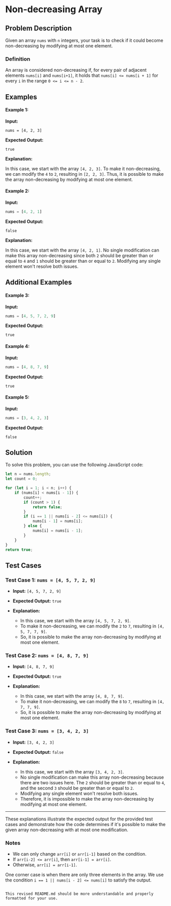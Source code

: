 
# Non-decreasing Array

## Problem Description

Given an array `nums` with `n` integers, your task is to check if it could become non-decreasing by modifying at most one element.

### Definition

An array is considered non-decreasing if, for every pair of adjacent elements `nums[i]` and `nums[i+1]`, it holds that `nums[i] <= nums[i + 1]` for every `i` in the range `0 <= i <= n - 2`.

## Examples

#### Example 1:

**Input:**

```
nums = [4, 2, 3]
```

**Expected Output:**

```
true
```

**Explanation:**

In this case, we start with the array `[4, 2, 3]`. To make it non-decreasing, we can modify the `4` to `2`, resulting in `[2, 2, 3]`. Thus, it is possible to make the array non-decreasing by modifying at most one element.

#### Example 2:

**Input:**

```javascript
nums = [4, 2, 1]
```

**Expected Output:**

```
false
```

**Explanation:**

In this case, we start with the array `[4, 2, 1]`. No single modification can make this array non-decreasing since both `2` should be greater than or equal to `4` and `1` should be greater than or equal to `2`. Modifying any single element won't resolve both issues.

## Additional Examples

#### Example 3:

**Input:**

```javascript
nums = [4, 5, 7, 2, 9]
```

**Expected Output:**

```
true
```

#### Example 4:

**Input:**

```javascript
nums = [4, 8, 7, 9]
```

**Expected Output:**

```
true
```

#### Example 5:

**Input:**

```javascript
nums = [3, 4, 2, 3]
```

**Expected Output:**

```
false
```

## Solution

To solve this problem, you can use the following JavaScript code:

```javascript
let n = nums.length;
let count = 0;

for (let i = 1; i < n; i++) {
    if (nums[i] < nums[i - 1]) {
        count++;
        if (count > 1) {
            return false;
        }
        if (i == 1 || nums[i - 2] <= nums[i]) {
            nums[i - 1] = nums[i];
        } else {
            nums[i] = nums[i - 1];
        }
    }
}
return true;
```

## Test Cases

### Test Case 1: `nums = [4, 5, 7, 2, 9]`

- **Input:** `[4, 5, 7, 2, 9]`
- **Expected Output:** `true`
- **Explanation:**

    - In this case, we start with the array `[4, 5, 7, 2, 9]`.
    - To make it non-decreasing, we can modify the `2` to `7`, resulting in `[4, 5, 7, 7, 9]`.
    - So, it is possible to make the array non-decreasing by modifying at most one element.

### Test Case 2: `nums = [4, 8, 7, 9]`

- **Input:** `[4, 8, 7, 9]`
- **Expected Output:** `true`
- **Explanation:**

    - In this case, we start with the array `[4, 8, 7, 9]`.
    - To make it non-decreasing, we can modify the `8` to `7`, resulting in `[4, 7, 7, 9]`.
    - So, it is possible to make the array non-decreasing by modifying at most one element.

### Test Case 3: `nums = [3, 4, 2, 3]`

- **Input:** `[3, 4, 2, 3]`
- **Expected Output:** `false`
- **Explanation:**

    - In this case, we start with the array `[3, 4, 2, 3]`.
    - No single modification can make this array non-decreasing because there are two issues here. The `2` should be greater than or equal to `4`, and the second `3` should be greater than or equal to `2`.
    - Modifying any single element won't resolve both issues.
    - Therefore, it is impossible to make the array non-decreasing by modifying at most one element.

---

These explanations illustrate the expected output for the provided test cases and demonstrate how the code determines if it's possible to make the given array non-decreasing with at most one modification.

### Notes

- We can only change `arr[i]` or `arr[i-1]` based on the condition.
- If `arr[i-2] <= arr[i]`, then `arr[i-1] = arr[i]`.
- Otherwise, `arr[i] = arr[i-1]`.

One corner case is when there are only three elements in the array. We use the condition `i == 1 || nums[i - 2] <= nums[i]` to satisfy the output.
```

This revised README.md should be more understandable and properly formatted for your use.